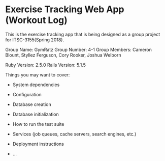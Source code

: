 # Exercise Tracking Web App (Workout Log)

This is the exercise tracking app that is being designed as a group project for ITSC-3155(Spring 2018).

Group Name: GymRatz
Group Number: 4-1
Group Members: Cameron Blount, Styllez Ferguson, Cory Rooker, Joshua Welborn

Ruby Version: 2.5.0
Rails Version: 5.1.5

Things you may want to cover:

* System dependencies

* Configuration

* Database creation

* Database initialization

* How to run the test suite

* Services (job queues, cache servers, search engines, etc.)

* Deployment instructions

* ...
